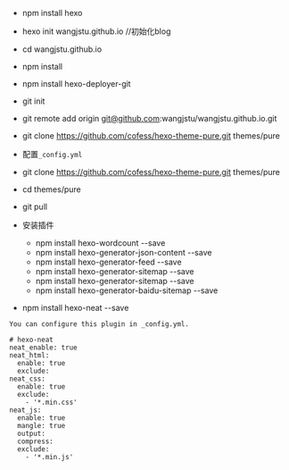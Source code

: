* npm install hexo 
* hexo init wangjstu.github.io		//初始化blog
* cd wangjstu.github.io
* npm install
* npm install hexo-deployer-git
* git init
* git remote add origin git@github.com:wangjstu/wangjstu.github.io.git
* git clone https://github.com/cofess/hexo-theme-pure.git themes/pure
* 配置`_config.yml`



* git clone https://github.com/cofess/hexo-theme-pure.git themes/pure
* cd themes/pure
* git pull
* 安装插件
  * npm install hexo-wordcount --save
  * npm install hexo-generator-json-content --save
  * npm install hexo-generator-feed --save
  * npm install hexo-generator-sitemap --save
  * npm install hexo-generator-sitemap --save
  * npm install hexo-generator-baidu-sitemap --save
* npm install hexo-neat --save
```SHELL
You can configure this plugin in _config.yml.

# hexo-neat
neat_enable: true
neat_html:
  enable: true
  exclude:  
neat_css:
  enable: true
  exclude:
    - '*.min.css'
neat_js:
  enable: true
  mangle: true
  output:
  compress:
  exclude:
    - '*.min.js'
```



